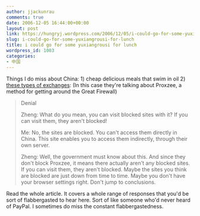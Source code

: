 ```yaml
---
author: jjackunrau
comments: true
date: 2006-12-05 16:44:00+00:00
layout: post
link: https://hungryj.wordpress.com/2006/12/05/i-could-go-for-some-yuxiangrousi-for-lunch/
slug: i-could-go-for-some-yuxiangrousi-for-lunch
title: i could go for some yuxiangrousi for lunch
wordpress_id: 1003
categories:
- 中国
---
```


Things I do miss about China: 1) cheap delicious meals that swim in oil  2) [these types of exchanges](http://www.danwei.org/media_regulation/glimpses_inside_the_chinese_me.php): (In this case they're talking about Proxzee, a method for getting around the Great Firewall)

<blockquote>Denial  
  
Zheng: What do you mean, you can visit blocked sites with it? If you can visit them, they aren't blocked!  
  
Me: No, the sites are blocked. You can't access them directly in China. This site enables you to access them indirectly, through their own server.  
  
Zheng: Well, the government must know about this. And since they don't block Proxzee, it means there actually aren't any blocked sites. If you can visit them, they aren't blocked. Maybe the sites you think are blocked are just down from time to time. Maybe you don't have your browser settings right. Don't jump to conclusions.</blockquote>

Read the whole article.  It covers a whole range of responses that you'd be sort of flabbergasted to hear here.  Sort of like someone who'd never heard of PayPal.  I sometimes do miss the constant flabbergastedness.
